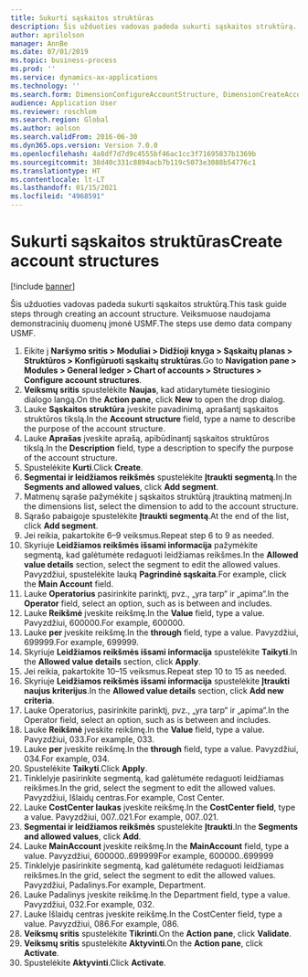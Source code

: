 ```yaml
---
title: Sukurti sąskaitos struktūras
description: Šis užduoties vadovas padeda sukurti sąskaitos struktūrą.
author: aprilolson
manager: AnnBe
ms.date: 07/01/2019
ms.topic: business-process
ms.prod: ''
ms.service: dynamics-ax-applications
ms.technology: ''
ms.search.form: DimensionConfigureAccountStructure, DimensionCreateAccountStructure, DimensionHierarchyAddLevel, DimensionHierarchyConstraintActivate
audience: Application User
ms.reviewer: roschlom
ms.search.region: Global
ms.author: aolson
ms.search.validFrom: 2016-06-30
ms.dyn365.ops.version: Version 7.0.0
ms.openlocfilehash: 4a8df7d7d9c4555bf46ac1cc3f71695837b1369b
ms.sourcegitcommit: 38d40c331c8894acb7b119c5073e3088b54776c1
ms.translationtype: HT
ms.contentlocale: lt-LT
ms.lasthandoff: 01/15/2021
ms.locfileid: "4968591"
---
```

# <a name="create-account-structures"></a><span data-ttu-id="4bef0-103">Sukurti sąskaitos struktūras</span><span class="sxs-lookup"><span data-stu-id="4bef0-103">Create account structures</span></span>

[!include [banner](../../includes/banner.md)]

<span data-ttu-id="4bef0-104">Šis užduoties vadovas padeda sukurti sąskaitos struktūrą.</span><span class="sxs-lookup"><span data-stu-id="4bef0-104">This task guide steps through creating an account structure.</span></span> <span data-ttu-id="4bef0-105">Veiksmuose naudojama demonstracinių duomenų įmonė USMF.</span><span class="sxs-lookup"><span data-stu-id="4bef0-105">The steps use demo data company USMF.</span></span>

1. <span data-ttu-id="4bef0-106">Eikite į **Naršymo sritis > Moduliai > Didžioji knyga > Sąskaitų planas > Struktūros > Konfigūruoti sąskaitų struktūras**.</span><span class="sxs-lookup"><span data-stu-id="4bef0-106">Go to **Navigation pane > Modules > General ledger > Chart of accounts > Structures > Configure account structures**.</span></span>
2. <span data-ttu-id="4bef0-107">**Veiksmų sritis** spustelėkite **Naujas**, kad atidarytumėte tiesioginio dialogo langą.</span><span class="sxs-lookup"><span data-stu-id="4bef0-107">On the **Action pane**, click **New** to open the drop dialog.</span></span>
3. <span data-ttu-id="4bef0-108">Lauke **Sąskaitos struktūra** įveskite pavadinimą, aprašantį sąskaitos struktūros tikslą.</span><span class="sxs-lookup"><span data-stu-id="4bef0-108">In the **Account structure** field, type a name to describe the purpose of the account structure.</span></span>
4. <span data-ttu-id="4bef0-109">Lauke **Aprašas** įveskite aprašą, apibūdinantį sąskaitos struktūros tikslą.</span><span class="sxs-lookup"><span data-stu-id="4bef0-109">In the **Description** field, type a description to specify the purpose of the account structure.</span></span>
5. <span data-ttu-id="4bef0-110">Spustelėkite **Kurti**.</span><span class="sxs-lookup"><span data-stu-id="4bef0-110">Click **Create**.</span></span>
6. <span data-ttu-id="4bef0-111">**Segmentai ir leidžiamos reikšmės** spustelėkite **Įtraukti segmentą**.</span><span class="sxs-lookup"><span data-stu-id="4bef0-111">In the **Segments and allowed values**, click **Add segment**.</span></span>
7. <span data-ttu-id="4bef0-112">Matmenų sąraše pažymėkite į sąskaitos struktūrą įtrauktiną matmenį.</span><span class="sxs-lookup"><span data-stu-id="4bef0-112">In the dimensions list, select the dimension to add to the account structure.</span></span>
8. <span data-ttu-id="4bef0-113">Sąrašo pabaigoje spustelėkite **Įtraukti segmentą**.</span><span class="sxs-lookup"><span data-stu-id="4bef0-113">At the end of the list, click **Add segment**.</span></span>
9. <span data-ttu-id="4bef0-114">Jei reikia, pakartokite 6–9 veiksmus.</span><span class="sxs-lookup"><span data-stu-id="4bef0-114">Repeat step 6 to 9 as needed.</span></span>
10. <span data-ttu-id="4bef0-115">Skyriuje **Leidžiamos reikšmės išsami informacija** pažymėkite segmentą, kad galėtumėte redaguoti leidžiamas reikšmes.</span><span class="sxs-lookup"><span data-stu-id="4bef0-115">In the **Allowed value details** section, select the segment to edit the allowed values.</span></span>
    <span data-ttu-id="4bef0-116">Pavyzdžiui, spustelėkite lauką **Pagrindinė sąskaita**.</span><span class="sxs-lookup"><span data-stu-id="4bef0-116">For example, click the **Main Account** field.</span></span>  
11. <span data-ttu-id="4bef0-117">Lauke **Operatorius** pasirinkite parinktį, pvz., „yra tarp“ ir „apima“.</span><span class="sxs-lookup"><span data-stu-id="4bef0-117">In the **Operator** field, select an option, such as is between and includes.</span></span>
12. <span data-ttu-id="4bef0-118">Lauke **Reikšmė** įveskite reikšmę.</span><span class="sxs-lookup"><span data-stu-id="4bef0-118">In the **Value** field, type a value.</span></span> <span data-ttu-id="4bef0-119">Pavyzdžiui, 600000.</span><span class="sxs-lookup"><span data-stu-id="4bef0-119">For example, 600000.</span></span>  
13. <span data-ttu-id="4bef0-120">Lauke **per** įveskite reikšmę.</span><span class="sxs-lookup"><span data-stu-id="4bef0-120">In the **through** field, type a value.</span></span> <span data-ttu-id="4bef0-121">Pavyzdžiui, 699999.</span><span class="sxs-lookup"><span data-stu-id="4bef0-121">For example, 699999.</span></span>  
14. <span data-ttu-id="4bef0-122">Skyriuje **Leidžiamos reikšmės išsami informacija** spustelėkite **Taikyti**.</span><span class="sxs-lookup"><span data-stu-id="4bef0-122">In the **Allowed value details** section, click **Apply**.</span></span>
15. <span data-ttu-id="4bef0-123">Jei reikia, pakartokite 10–15 veiksmus.</span><span class="sxs-lookup"><span data-stu-id="4bef0-123">Repeat step 10 to 15 as needed.</span></span>  
16. <span data-ttu-id="4bef0-124">Skyriuje **Leidžiamos reikšmės išsami informacija** spustelėkite **Įtraukti naujus kriterijus**.</span><span class="sxs-lookup"><span data-stu-id="4bef0-124">In the **Allowed value details** section, click **Add new criteria**.</span></span>
17. <span data-ttu-id="4bef0-125">Lauke Operatorius, pasirinkite parinktį, pvz., „yra tarp“ ir „apima“.</span><span class="sxs-lookup"><span data-stu-id="4bef0-125">In the Operator field, select an option, such as is between and includes.</span></span>
18. <span data-ttu-id="4bef0-126">Lauke **Reikšmė** įveskite reikšmę.</span><span class="sxs-lookup"><span data-stu-id="4bef0-126">In the **Value** field, type a value.</span></span> <span data-ttu-id="4bef0-127">Pavyzdžiui, 033.</span><span class="sxs-lookup"><span data-stu-id="4bef0-127">For example, 033.</span></span>  
19. <span data-ttu-id="4bef0-128">Lauke **per** įveskite reikšmę.</span><span class="sxs-lookup"><span data-stu-id="4bef0-128">In the **through** field, type a value.</span></span> <span data-ttu-id="4bef0-129">Pavyzdžiui, 034.</span><span class="sxs-lookup"><span data-stu-id="4bef0-129">For example, 034.</span></span>  
20. <span data-ttu-id="4bef0-130">Spustelėkite **Taikyti**.</span><span class="sxs-lookup"><span data-stu-id="4bef0-130">Click **Apply**.</span></span>
21. <span data-ttu-id="4bef0-131">Tinklelyje pasirinkite segmentą, kad galėtumėte redaguoti leidžiamas reikšmes.</span><span class="sxs-lookup"><span data-stu-id="4bef0-131">In the grid, select the segment to edit the allowed values.</span></span> <span data-ttu-id="4bef0-132">Pavyzdžiui, Išlaidų centras.</span><span class="sxs-lookup"><span data-stu-id="4bef0-132">For example, Cost Center.</span></span>  
22. <span data-ttu-id="4bef0-133">Lauke **CostCenter laukas** įveskite reikšmę.</span><span class="sxs-lookup"><span data-stu-id="4bef0-133">In the **CostCenter field**, type a value.</span></span> <span data-ttu-id="4bef0-134">Pavyzdžiui, 007..021.</span><span class="sxs-lookup"><span data-stu-id="4bef0-134">For example, 007..021.</span></span>  
23. <span data-ttu-id="4bef0-135">**Segmentai ir leidžiamos reikšmės** spustelėkite **Įtraukti**.</span><span class="sxs-lookup"><span data-stu-id="4bef0-135">In the **Segments and allowed values**, click **Add**.</span></span>
24. <span data-ttu-id="4bef0-136">Lauke **MainAccount** įveskite reikšmę.</span><span class="sxs-lookup"><span data-stu-id="4bef0-136">In the **MainAccount** field, type a value.</span></span> <span data-ttu-id="4bef0-137">Pavyzdžiui, 600000..699999</span><span class="sxs-lookup"><span data-stu-id="4bef0-137">For example, 600000..699999</span></span>  
25. <span data-ttu-id="4bef0-138">Tinklelyje pasirinkite segmentą, kad galėtumėte redaguoti leidžiamas reikšmes.</span><span class="sxs-lookup"><span data-stu-id="4bef0-138">In the grid, select the segment to edit the allowed values.</span></span> <span data-ttu-id="4bef0-139">Pavyzdžiui, Padalinys.</span><span class="sxs-lookup"><span data-stu-id="4bef0-139">For example, Department.</span></span>  
26. <span data-ttu-id="4bef0-140">Lauke Padalinys įveskite reikšmę.</span><span class="sxs-lookup"><span data-stu-id="4bef0-140">In the Department field, type a value.</span></span> <span data-ttu-id="4bef0-141">Pavyzdžiui, 032.</span><span class="sxs-lookup"><span data-stu-id="4bef0-141">For example, 032.</span></span>  
27. <span data-ttu-id="4bef0-142">Lauke Išlaidų centras įveskite reikšmę.</span><span class="sxs-lookup"><span data-stu-id="4bef0-142">In the CostCenter field, type a value.</span></span> <span data-ttu-id="4bef0-143">Pavyzdžiui, 086.</span><span class="sxs-lookup"><span data-stu-id="4bef0-143">For example, 086.</span></span>  
28. <span data-ttu-id="4bef0-144">**Veiksmų sritis** spustelėkite **Tikrinti**.</span><span class="sxs-lookup"><span data-stu-id="4bef0-144">On the **Action pane**, click **Validate**.</span></span>
29. <span data-ttu-id="4bef0-145">**Veiksmų sritis** spustelėkite **Aktyvinti**.</span><span class="sxs-lookup"><span data-stu-id="4bef0-145">On the **Action pane**, click **Activate**.</span></span>
30. <span data-ttu-id="4bef0-146">Spustelėkite **Aktyvinti**.</span><span class="sxs-lookup"><span data-stu-id="4bef0-146">Click **Activate**.</span></span>

